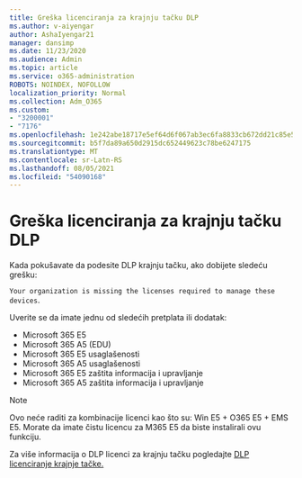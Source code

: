 ```yaml
---
title: Greška licenciranja za krajnju tačku DLP
ms.author: v-aiyengar
author: AshaIyengar21
manager: dansimp
ms.date: 11/23/2020
ms.audience: Admin
ms.topic: article
ms.service: o365-administration
ROBOTS: NOINDEX, NOFOLLOW
localization_priority: Normal
ms.collection: Adm_O365
ms.custom:
- "3200001"
- "7176"
ms.openlocfilehash: 1e242abe18717e5ef64d6f067ab3ec6fa8833cb672dd21c85e577ce640240ba0
ms.sourcegitcommit: b5f7da89a650d2915dc652449623c78be6247175
ms.translationtype: MT
ms.contentlocale: sr-Latn-RS
ms.lasthandoff: 08/05/2021
ms.locfileid: "54090168"
---
```

# <a name="endpoint-dlp-licensing-error"></a>Greška licenciranja za krajnju tačku DLP

Kada pokušavate da podesite DLP krajnju tačku, ako dobijete sledeću grešku:

`Your organization is missing the licenses required to manage these devices`.

Uverite se da imate jednu od sledećih pretplata ili dodatak:

- Microsoft 365 E5
- Microsoft 365 A5 (EDU)
- Microsoft 365 E5 usaglašenosti
- Microsoft 365 A5 usaglašenosti
- Microsoft 365 E5 zaštita informacija i upravljanje
- Microsoft 365 A5 zaštita informacija i upravljanje

> [!NOTE]
> Ovo neće raditi za kombinacije licenci kao što su: Win E5 + O365 E5 + EMS E5. Morate da imate čistu licencu za M365 E5 da biste instalirali ovu funkciju.

Za više informacija o DLP licenci za krajnju tačku pogledajte [DLP licenciranje krajnje tačke.](https://docs.microsoft.com/microsoft-365/compliance/endpoint-dlp-getting-started#onboarding-devices-into-device-management)
